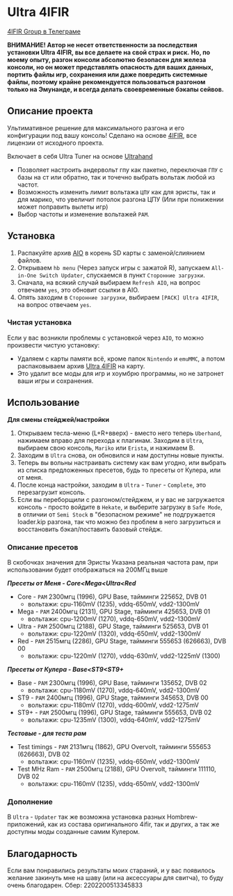 # Ultra 4IFIR

[4IFIR Group в Телеграме](https://t.me/For4ifir)

**ВНИМАНИЕ! Автор не несет ответственности за последствия установки Ultra 4IFIR, вы все делаете на свой страх и риск.**
**Но, по моему опыту, разгон консоли абсолютно безопасен для железа консоли, но он может представлять опасность для ваших данных, портить файлы игр, сохранения или даже повредить системные файлы, поэтому крайне рекомендуется пользоваться разгоном только на Эмунанде, и всегда делать своевременные бэкапы сейвов.**

## Описание проекта
Ультимативное решение для максимального разгона и его конфигурации под вашу консоль!
Сделано на основе [4IFIR](https://github.com/rashevskyv/4IFIR), все лицензии от исходного проекта.

Включает в себя Ultra Tuner на основе [Ultrahand](https://github.com/ppkantorski/Ultrahand-Overlay)
- Позволяет настроить андервольт гпу как пакетно, переключая `ГПУ` с базы на ст или обратно, так и точечно выбрать вольтаж любой из частот.
- Возможность изменить лимит вольтажа `ЦПУ` как для эристы, так и для марико, что увеличит потолок разгона ЦПУ (Или при понижении может поправить вылеты игр)
- Выбор частоты и изменение вольтажей `РАМ`.

## Установка

1. Распакуйте архив [AIO](https://github.com/redraz/Ultra-4ifir/raw/main/AIO/AIO.zip) в корень SD карты с заменой/слиянием файлов.
2. Открываем `hb menu` (Через запуск игры с зажатой R), запускаем `All-in-One Switch Updater`, спускаемся в пункт `Сторонние загрузки`.
3. Сначала, на всякий случай выбираем `Refresh AIO`, на вопрос отвечаем `yes`, это обновит ссылки в AIO.
4. Опять заходим в `Сторонние загрузки`, выбираем `[PACK] Ultra 4IFIR`, на вопрос отвечаем `yes`.

### Чистая установка
Если у вас возникли проблемы с установкой через `AIO`, то можно произвести чистую установку:
- Удаляем с карты памяти всё, кроме папок `Nintendo` и `emuMMC`, а потом распаковываем архив [Ultra 4IFIR](https://github.com/redraz/Ultra-4ifir/raw/main/Ultra%204IFIR/Ultra%204IFIR.zip) на карту.
- Это удалит все моды для игр и хоумбрю программы, но не затронет ваши игры и сохранения.


## Использование
**Для смены стейджей/настройки**
1. Открываем тесла-меню (L+R+вверх) - вместо него теперь `Uberhand`, нажимаем вправо для перехода к плагинам. Заходим в `Ultra`, выбираем свою консоль, `Mariko` или `Erista`, и нажимаем B.
2. Заходим в `Ultra` снова, он обновился и нам доступны новые пункты.
3. Теперь вы вольны настраивать систему как вам угодно, или выбрать из списка предложенных пресетов, будь то пресеты от Кулера, или от меня.
4. После конца настройки, заходим в `Ultra` - `Tuner` - `Complete`, это перезагрузит консоль.
5. Если вы переборщили с разгоном/стейджем, и у вас не загружается консоль - просто войдите в `Hekate`, и выберите загрузку в `Safe Mode`, в отличии от `Semi Stock` в "безопасном режиме" не подгружается loader.kip разгона, так что можно без проблем в него загрузиться и восстановить бэкап/поставить базовый стейдж.

### Описание пресетов
В скобочках значения для Эристы
Указана реальная частота рам, при использовании будет отображаться на 200МГц выше

***Пресеты от Меня - Core<Mega<Ultra<Red***
- Core - `РАМ` 2300мгц (1996), GPU Base,
тайминги 225652, DVB 01
   - вольтажи: cpu-1160mV (1235), vddq-650mV, vdd2-1300mV
- Mega - `РАМ` 2400мгц (2131), GPU Stage,
тайминги 425653, DVB 01
   - вольтажи: cpu-1200mV (1270), vddq-650mV, vdd2-1300mV
- Ultra - `РАМ` 2500мгц (2188), GPU Stage,
тайминги 525653, DVB 01
   - вольтажи: cpu-1220mV (1320), vddq-650mV, vdd2-1300mV
- Red - `РАМ` 2515мгц (2286), GPU Stage,
тайминги 555653 (626663), DVB 00
   - вольтажи: cpu-1220mV (1270), vddq-630mV, vdd2-1225mV (1300)

***Пресеты от Кулера - Base<ST9<ST9+***
- Base - `РАМ` 2300мгц (1996), GPU Base,
тайминги 135652, DVB 02
   - вольтажи: cpu-1180mV (1270), vddq-640mV, vdd2-1300mV
- ST9 - `РАМ` 2400мгц (1996), GPU Stage,
тайминги 345653, DVB 00
   - вольтажи: cpu-1180mV (1270), vddq-600mV, vdd2-1275mV
- ST9+ - `РАМ` 2500мгц (1996), GPU Stage,
тайминги 555653, DVB 02
   - вольтажи: cpu-1235mV (1300), vddq-640mV, vdd2-1275mV

***Тестовые - для теста рам***
- Test timings - `РАМ` 2131мгц (1862), GPU Overvolt,
тайминги 555653 (626663), DVB 02
   - вольтажи: cpu-1160mV (1235), vddq-650mV, vdd2-1300mV
- Test MHz Ram - `РАМ` 2500мгц (2188), GPU Overvolt,
тайминги 111110, DVB 02
   - вольтажи: cpu-1160mV (1235), vddq-650mV, vdd2-1300mV

### Дополнение


В `Ultra` - `Updater` так же возможна установка разных Hombrew-приложений, как из состава оригинального 4ifir, так и других, а так же доступны моды созданные самим Кулером.


## Благодарность

Если вам понравились результаты моих стараний, и у вас появилось желание закинуть мне на шаву (или на аксессуары для свитча), то буду очень благодарен.
Сбер: 2202200513345833
